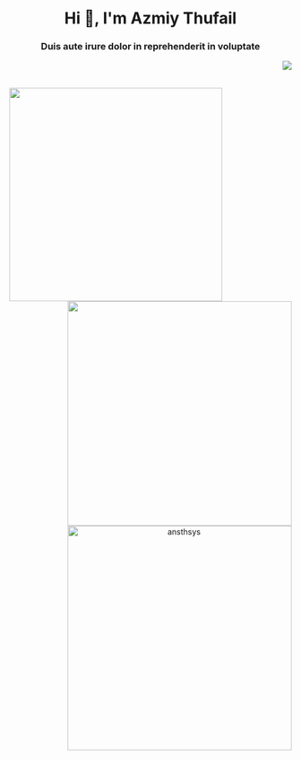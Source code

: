 <h1 align="center">Hi 👋, I'm Azmiy Thufail</h1>
<h3 align="center">Duis aute irure dolor in reprehenderit in voluptate </h3>
<img align="right" src="https://visitcount.itsvg.in/api?id=ansthsys&label=Profile%20Views&color=1&icon=4&pretty=false" />

<br>
<br>

<p align="center">
  <img align="left" height="380" src="https://media.tenor.com/PbPr6Bpj-6kAAAAd/bocchi-the-rock-anime.gif" />
  <img align="right" width="400" src="https://github-readme-stats.vercel.app/api/top-langs/?username=ansthsys&layout=compact" />
  <img align="right" width="400" src="https://github-readme-streak-stats.herokuapp.com/?user=ansthsys" alt="ansthsys" />
</p>
